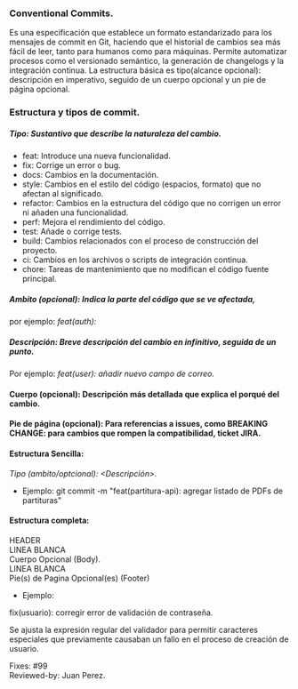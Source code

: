 ### Conventional Commits.  
 Es una especificación que establece un formato estandarizado para los mensajes de commit en Git, haciendo que el historial de cambios sea más fácil de leer, tanto para humanos como para máquinas.   Permite automatizar procesos como el versionado semántico, la generación de changelogs y la integración continua. La estructura básica es tipo(alcance opcional): descripción en imperativo, seguido de un cuerpo opcional y un pie de página opcional.

 ### Estructura y tipos de commit.  
 ##### Tipo: Sustantivo que describe la naturaleza del cambio.   
- feat: Introduce una nueva funcionalidad.   
- fix: Corrige un error o bug.   
- docs: Cambios en la documentación.   
- style: Cambios en el estilo del código (espacios, formato) que no afectan al significado.   
- refactor: Cambios en la estructura del código que no corrigen un error ni añaden una funcionalidad.   
- perf: Mejora el rendimiento del código.   
- test: Añade o corrige tests.   
- build: Cambios relacionados con el proceso de construcción del proyecto.   
- ci: Cambios en los archivos o scripts de integración continua.   
- chore: Tareas de mantenimiento que no modifican el código fuente principal.    

##### Ambito (opcional): Indica la parte del código que se ve afectada,   
por ejemplo: *feat(auth):*   

##### Descripción: Breve descripción del cambio en infinitivo, seguida de un punto.   
Por ejemplo: *feat(user): añadir nuevo campo de correo.*  

#### Cuerpo (opcional): Descripción más detallada que explica el porqué del cambio.  

#### Pie de página (opcional): Para referencias a issues, como BREAKING CHANGE: para cambios que rompen la compatibilidad, ticket JIRA.   

#### Estructura Sencilla:

*Tipo (ambito/optcional): <Descripción>.*  

- Ejemplo: 
git commit -m "feat(partitura-api): agregar listado de PDFs de partituras"

#### Estructura completa:
HEADER       
LINEA BLANCA        
Cuerpo Opcional (Body).     
LINEA BLANCA     
Pie(s) de Pagina Opcional(es) (Footer)     

- Ejemplo:

fix(usuario): corregir error de validación de contraseña.  

Se ajusta la expresión regular del validador para permitir caracteres especiales
que previamente causaban un fallo en el proceso de creación de usuario.  

Fixes: #99  
Reviewed-by: Juan Perez.  

